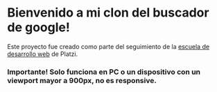 # Bienvenido a mi clon del buscador de google!

Este proyecto fue creado como parte del seguimiento de la [escuela de desarrollo web](https://platzi.com/web/) de Platzi.

### Importante! Solo funciona en PC o un dispositivo con un viewport mayor a 900px, no es responsive.